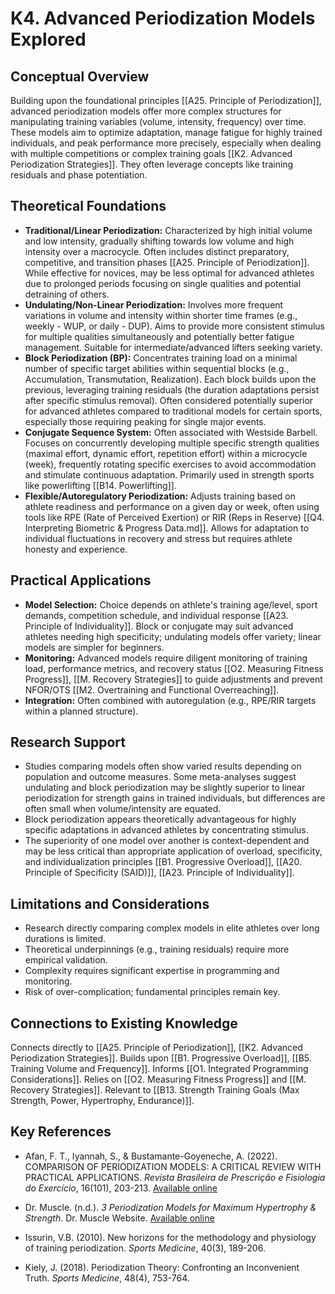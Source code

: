# K4. Advanced Periodization Models Explored

## Conceptual Overview

Building upon the foundational principles [[A25. Principle of Periodization]], advanced periodization models offer more complex structures for manipulating training variables (volume, intensity, frequency) over time. These models aim to optimize adaptation, manage fatigue for highly trained individuals, and peak performance more precisely, especially when dealing with multiple competitions or complex training goals [[K2. Advanced Periodization Strategies]]. They often leverage concepts like training residuals and phase potentiation.

## Theoretical Foundations

- **Traditional/Linear Periodization:** Characterized by high initial volume and low intensity, gradually shifting towards low volume and high intensity over a macrocycle. Often includes distinct preparatory, competitive, and transition phases [[A25. Principle of Periodization]]. While effective for novices, may be less optimal for advanced athletes due to prolonged periods focusing on single qualities and potential detraining of others.
- **Undulating/Non-Linear Periodization:** Involves more frequent variations in volume and intensity within shorter time frames (e.g., weekly - WUP, or daily - DUP). Aims to provide more consistent stimulus for multiple qualities simultaneously and potentially better fatigue management. Suitable for intermediate/advanced lifters seeking variety.
- **Block Periodization (BP):** Concentrates training load on a minimal number of specific target abilities within sequential blocks (e.g., Accumulation, Transmutation, Realization). Each block builds upon the previous, leveraging training residuals (the duration adaptations persist after specific stimulus removal). Often considered potentially superior for advanced athletes compared to traditional models for certain sports, especially those requiring peaking for single major events.
- **Conjugate Sequence System:** Often associated with Westside Barbell. Focuses on concurrently developing multiple specific strength qualities (maximal effort, dynamic effort, repetition effort) within a microcycle (week), frequently rotating specific exercises to avoid accommodation and stimulate continuous adaptation. Primarily used in strength sports like powerlifting [[B14. Powerlifting]].
- **Flexible/Autoregulatory Periodization:** Adjusts training based on athlete readiness and performance on a given day or week, often using tools like RPE (Rate of Perceived Exertion) or RIR (Reps in Reserve) [[Q4. Interpreting Biometric & Progress Data.md]]. Allows for adaptation to individual fluctuations in recovery and stress but requires athlete honesty and experience.

## Practical Applications

- **Model Selection:** Choice depends on athlete's training age/level, sport demands, competition schedule, and individual response [[A23. Principle of Individuality]]. Block or conjugate may suit advanced athletes needing high specificity; undulating models offer variety; linear models are simpler for beginners.
- **Monitoring:** Advanced models require diligent monitoring of training load, performance metrics, and recovery status [[O2. Measuring Fitness Progress]], [[M. Recovery Strategies]] to guide adjustments and prevent NFOR/OTS [[M2. Overtraining and Functional Overreaching]].
- **Integration:** Often combined with autoregulation (e.g., RPE/RIR targets within a planned structure).

## Research Support

- Studies comparing models often show varied results depending on population and outcome measures. Some meta-analyses suggest undulating and block periodization may be slightly superior to linear periodization for strength gains in trained individuals, but differences are often small when volume/intensity are equated.
- Block periodization appears theoretically advantageous for highly specific adaptations in advanced athletes by concentrating stimulus.
- The superiority of one model over another is context-dependent and may be less critical than appropriate application of overload, specificity, and individualization principles [[B1. Progressive Overload]], [[A20. Principle of Specificity (SAID)]], [[A23. Principle of Individuality]].

## Limitations and Considerations

- Research directly comparing complex models in elite athletes over long durations is limited.
- Theoretical underpinnings (e.g., training residuals) require more empirical validation.
- Complexity requires significant expertise in programming and monitoring.
- Risk of over-complication; fundamental principles remain key.

## Connections to Existing Knowledge

Connects directly to [[A25. Principle of Periodization]], [[K2. Advanced Periodization Strategies]]. Builds upon [[B1. Progressive Overload]], [[B5. Training Volume and Frequency]]. Informs [[O1. Integrated Programming Considerations]]. Relies on [[O2. Measuring Fitness Progress]] and [[M. Recovery Strategies]]. Relevant to [[B13. Strength Training Goals (Max Strength, Power, Hypertrophy, Endurance)]].

## Key References

- Afan, F. T., Iyannah, S., & Bustamante-Goyeneche, A. (2022). COMPARISON OF PERIODIZATION MODELS: A CRITICAL REVIEW WITH PRACTICAL APPLICATIONS. _Revista Brasileira de Prescrição e Fisiologia do Exercício_, 16(101), 203-213. [Available online](https://www.researchgate.net/publication/366445659_COMPARISON_OF_PERIODIZATION_MODELS_A_CRITICAL_REVIEW_WITH_PRACTICAL_APPLICATIONS)
- Dr. Muscle. (n.d.). _3 Periodization Models for Maximum Hypertrophy & Strength_. Dr. Muscle Website. [Available online](https://dr-muscle.com/periodization-hypertrophy/)
- Issurin, V.B. (2010). New horizons for the methodology and physiology of training periodization. _Sports Medicine_, 40(3), 189-206.  
    
- Kiely, J. (2018). Periodization Theory: Confronting an Inconvenient Truth. _Sports Medicine_, 48(4), 753-764.